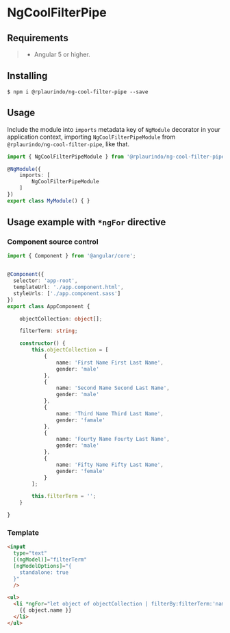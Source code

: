 # NgCoolFilterPipe

## Requirements

>- Angular 5 or higher.

## Installing

	$ npm i @rplaurindo/ng-cool-filter-pipe --save

## Usage

Include the module into `imports` metadata key of `NgModule` decorator in your application context, importing `NgCoolFilterPipeModule` from `@rplaurindo/ng-cool-filter-pipe`, like that.

```typescript
import { NgCoolFilterPipeModule } from '@rplaurindo/ng-cool-filter-pipe';

@NgModule({
    imports: [
        NgCoolFilterPipeModule
    ]
})
export class MyModule() { }
```

## Usage example with ```*ngFor``` directive

### Component source control

```typescript
import { Component } from '@angular/core';


@Component({
  selector: 'app-root',
  templateUrl: './app.component.html',
  styleUrls: ['./app.component.sass']
})
export class AppComponent {

    objectCollection: object[];

    filterTerm: string;

    constructor() {
        this.objectCollection = [
            {
                name: 'First Name First Last Name',
                gender: 'male'
            },
            {
                name: 'Second Name Second Last Name',
                gender: 'male'
            },
            {
                name: 'Third Name Third Last Name',
                gender: 'famale'
            },
            {
                name: 'Fourty Name Fourty Last Name',
                gender: 'male'
            },
            {
                name: 'Fifty Name Fifty Last Name',
                gender: 'female'
            }
        ];

        this.filterTerm = '';
    }

}
```

### Template
```html
<input
  type="text"
  [(ngModel)]="filterTerm"
  [ngModelOptions]="{
    standalone: true
  }"
  />

<ul>
  <li *ngFor="let object of objectCollection | filterBy:filterTerm:'name'">
    {{ object.name }}
  </li>
</ul>
```

